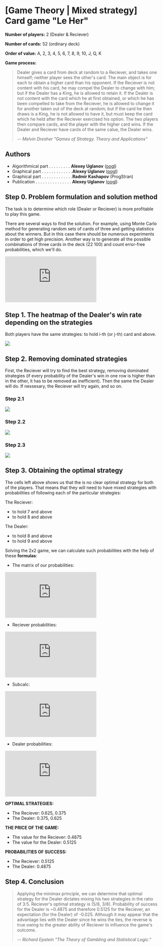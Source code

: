 # [Game Theory | Mixed strategy] Card game "Le Her"
**Number of players:** 2 (Dealer & Reciever)

**Number of cards:** 52 (ordinary deck)

**Order of value:** A, 2, 3, 4, 5, 6, 7, 8, 9, 10, J, Q, K 

**Game process:**

> Dealer gives a card from deck at random to a Reciever, and takes one himself; neither player sees the other's card. The main object is for each to obtain a higher card than his opponent. If the Reciever is not content with his card, he may compel the Dealer to change with him; but if the Dealer has a King, he is allowed to retain it. If the Dealer is not content with the card which he at first obtained, or which he has been compelled to take from the Reciever, he is allowed to change it for another taken out of the deck at random; but if the card he then draws is a King, he is not allowed to have it, but must keep the card which he held after the Reciever exercised his option. The two players then compare cards, and the player with the higher card wins. If the Dealer and Reciever have cards of the same calue, the Dealer wins.
>
> -- _Melvin Dresher "Games of Strategy. Theory and Applications"_

## Authors
- Algorithmical part . . . . . . . . . **Alexey Uglanov** ([oogl](https://github.com/oogl/))
- Graphical part . . . . . . . . . . . . .**Alexey Uglanov** ([oogl](https://github.com/oogl/))
- Graphical part . . . . . . . . . . . . .**Radmir Kashapov** (ProgStran)
- Publication . . . . . . . . . . . . . . . **Alexey Uglanov** ([oogl](https://github.com/oogl/))

## Step 0. Problem formulation and solution method
The task is to determine which role (Dealer or Reciever) is more profitable to play this game.

There are several ways to find the solution. For example, using Monte Carlo method for generating random sets of cards of three and getting statistics about the winners. But in this case there should be numerous experiments in order to get high precision. Another way is to generate all the possible combinations of three cards in the deck (22 100) and count error-free probabilities, which we'll do.

![equation](https://latex.codecogs.com/gif.latex?%5Cbinom%7B52%7D%7B3%7D%20%3D%2022100)

## Step 1. The heatmap of the Dealer's win rate depending on the strategies
Both players have the same strategies: to hold i-th (or j-th) card and above.

<img src="pictures/le_her_removing_strategies_0.png">

## Step 2. Removing dominated strategies
First, the Reciever will try to find the best strategy, removing dominated strategies (if every probability of the Dealer's win in one row is higher than in the other, it has to be removed as inefficient). Then the same the Dealer will do. If nessesary, the Reciever will try again, and so on.

### Step 2.1
<img src="pictures/le_her_removing_strategies_1.png">

### Step 2.2
<img src="pictures/le_her_removing_strategies_2.png">

### Step 2.3
<img src="pictures/le_her_removing_strategies_3.png">

## Step 3. Obtaining the optimal strategy
The cells left above shows us that the is no clear optimal strategy for both of the players. That means that they will need to have mixed strategies with probabilities of following each of the particular strategies:

The Reciever:
- to hold 7 and above
- to hold 8 and above

The Dealer:
- to hold 8 and above
- to hold 9 and above

Solving the 2x2 game, we can calculate such probabilities with the help of these **formulas**:

- The matrix of our probabilities:

![equation](https://latex.codecogs.com/gif.latex?%5Cquad%5Cquad%20%5Cbegin%7BVmatrix%7D%20a_%7B11%7D%20%26%20a_%7B12%7D%20%5C%5C%20a_%7B21%7D%20%26%20a_%7B22%7D%20%5Cend%7BVmatrix%7D)

- Reciever probabilities:

![equation](https://latex.codecogs.com/gif.latex?%5Cquad%5Cquad%20p_%7B1%7D%20%3D%20%5Cfrac%7Ba_%7B22%7D%20-%20a_%7B21%7D%7D%7Ba_%7B11%7D%20&plus;%20a_%7B22%7D%20-%20a_%7B21%7D%20-%20a_%7B12%7D%7D%20%5Cquad%5Cquad%20p_%7B2%7D%20%3D%20%5Cfrac%7Ba_%7B11%7D%20-%20a_%7B12%7D%7D%7Ba_%7B11%7D%20&plus;%20a_%7B22%7D%20-%20a_%7B21%7D%20-%20a_%7B12%7D%7D)

- Subcalc:

![equation](https://latex.codecogs.com/gif.latex?%5Cquad%5Cquad%20v%20%3D%20%5Cfrac%7Ba_%7B11%7D%20*%20a_%7B22%7D%20-%20a_%7B21%7D%20*%20a_%7B12%7D%7D%7Ba_%7B11%7D%20&plus;%20a_%7B22%7D%20-%20a_%7B21%7D%20-%20a_%7B12%7D%7D)

- Dealer probabilities:

![equation](https://latex.codecogs.com/gif.latex?%5Cquad%5Cquad%20q_%7B1%7D%20%3D%20%5Cfrac%7Bv%20-%20a_%7B12%7D%7D%7Ba_%7B11%7D%20-%20a_%7B12%7D%7D%20%5Cquad%5Cquad%20q_%7B2%7D%20%3D%20%5Cfrac%7Ba_%7B11%7D%20-%20v%7D%7Ba_%7B11%7D%20-%20a_%7B12%7D%7D)

**OPTIMAL STRATEGIES:**
- The Reciever:  0.625, 0.375
- The Dealer:    0.375, 0.625

**THE PRICE OF THE GAME:**
- The value for the Reciever:  0.4875
- The value for the Dealer:    0.5125

**PROBABILITIES OF SUCCESS:**
- The Reciever:  0.5125
- The Dealer:    0.4875

## Step 4. Conclusion

>Applying the minimax principle, we can determine that optimal strategy for the Dealer dictates mixing his two strategies in the ratio of 3:5. Reciever's optimal strategy is (5/8, 3/8). Probability of success for the Dealer is ~0.4875 and therefore 0.5125 for the Reciever, an expectation (for the Dealer) of -0.025. Although it may appear that the advantage lies with the Dealer since he wins the ties, the reverse is true owing to the greater ability of Reciever to influence the game's outcome.
>
> -- _Richard Epstein "The Theory of Gambling and Statistical Logic."_
